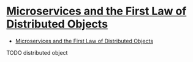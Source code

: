 # [Microservices and the First Law of Distributed Objects](https://martinfowler.com/articles/distributed-objects-microservices.html)

- [Microservices and the First Law of Distributed Objects](#microservices-and-the-first-law-of-distributed-objects)












TODO distributed object